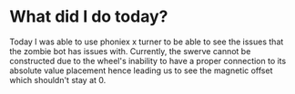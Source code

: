 # What did I do today?
Today I was able to use phoniex x turner to be able to see the issues that the zombie bot has issues with. Currently, the swerve cannot be constructed due to the wheel's inability to have a proper connection to its absolute value placement hence leading us to see the magnetic offset which shouldn't stay at 0. 
